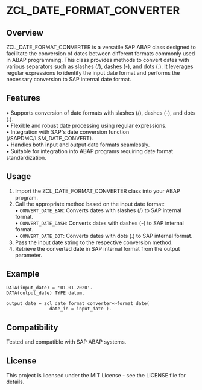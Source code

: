 # ZCL_DATE_FORMAT_CONVERTER

## Overview
ZCL_DATE_FORMAT_CONVERTER is a versatile SAP ABAP class designed to facilitate the conversion of dates between different formats commonly used in ABAP programming. This class provides methods to convert dates with various separators such as slashes (/), dashes (-), and dots (.). It leverages regular expressions to identify the input date format and performs the necessary conversion to SAP internal date format.

## Features
• Supports conversion of date formats with slashes (/), dashes (-), and dots (.).<br>
• Flexible and robust date processing using regular expressions.<br>
• Integration with SAP's date conversion function (/SAPDMC/LSM_DATE_CONVERT).<br>
• Handles both input and output date formats seamlessly.<br>
• Suitable for integration into ABAP programs requiring date format standardization.

## Usage
1. Import the ZCL_DATE_FORMAT_CONVERTER class into your ABAP program.
2. Call the appropriate method based on the input date format:<br>
  • `CONVERT_DATE_BAR`: Converts dates with slashes (/) to SAP internal format.<br>
  • `CONVERT_DATE_DASH`: Converts dates with dashes (-) to SAP internal format.<br>
  • `CONVERT_DATE_DOT`: Converts dates with dots (.) to SAP internal format.<br>
3. Pass the input date string to the respective conversion method.
4. Retrieve the converted date in SAP internal format from the output parameter.

## Example
```abap
DATA(input_date) = '01-01-2020'.
DATA(output_date) TYPE datum.

output_date = zcl_date_format_converter=>format_date(
                date_in = input_date ).
```

## Compatibility
Tested and compatible with SAP ABAP systems.

## License
This project is licensed under the MIT License - see the LICENSE file for details.
